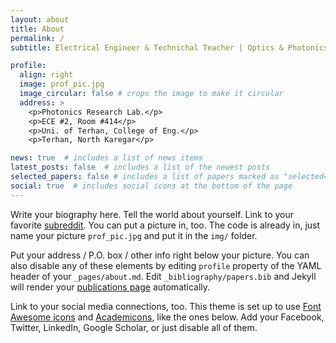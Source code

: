 ```yaml
---
layout: about
title: About
permalink: /
subtitle: Electrical Engineer & Technichal Teacher | Optics & Photonics Researcher

profile:
  align: right
  image: prof_pic.jpg
  image_circular: false # crops the image to make it circular
  address: >
    <p>Photonics Research Lab.</p>
    <p>ECE #2, Room #414</p>
    <p>Uni. of Terhan, College of Eng.</p>
    <p>Terhan, North Karegar</p>

news: true  # includes a list of news items
latest_posts: false  # includes a list of the newest posts
selected_papers: false # includes a list of papers marked as "selected={true}"
social: true  # includes social icons at the bottom of the page
---
```


Write your biography here. Tell the world about yourself. Link to your favorite [subreddit](http://reddit.com). You can put a picture in, too. The code is already in, just name your picture `prof_pic.jpg` and put it in the `img/` folder.

Put your address / P.O. box / other info right below your picture. You can also disable any of these elements by editing `profile` property of the YAML header of your `_pages/about.md`. Edit `_bibliography/papers.bib` and Jekyll will render your [publications page](/al-folio/publications/) automatically.

Link to your social media connections, too. This theme is set up to use [Font Awesome icons](http://fortawesome.github.io/Font-Awesome/) and [Academicons](https://jpswalsh.github.io/academicons/), like the ones below. Add your Facebook, Twitter, LinkedIn, Google Scholar, or just disable all of them.
